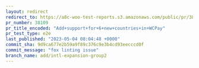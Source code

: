 ```yaml
---
layout: redirect
redirect_to: https://a8c-woo-test-reports.s3.amazonaws.com/public/pr/38109/e2e/index.html
pr_number: 38109
pr_title_encoded: "Add+support+for+6+new+countries+in+WCPay"
pr_test_type: e2e
last_published: "2023-05-04 08:04:48 +0000"
commit_sha: 9d9ca677e2b59a9f89c376c9e3b4cd93eecccd0f
commit_message: "fox linting issue"
branch_name: add/intl-expansion-group2
---
```

